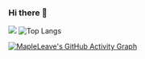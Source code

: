 ### Hi there 👋 

![](https://github-readme-activity-graph.cyclic.app/graph?username=MapleLeave-Sea&theme=dracula)
![Top Langs](https://github-readme-stats.vercel.app/api/top-langs/?username=MapleLeave-Sea&layout=compact&theme=tokyonight)

<!--
**MapleLeave-Sea/MapleLeave-Sea** is a ✨ _special_ ✨ repository because its `README.md` (this file) appears on your GitHub profile.

Here are some ideas to get you started:

- 🔭 I’m currently working on ...
- 🌱 I’m currently learning ...
- 👯 I’m looking to collaborate on ...
- 🤔 I’m looking for help with ...
- 💬 Ask me about ...
- 📫 How to reach me: ...
- 😄 Pronouns: ...
- ⚡ Fun fact: ...
-->
[![MapleLeave's GitHub Activity Graph](https://activity-graph.herokuapp.com/graph?username=MapleLeave-Sea&theme=xcode)]([https://github.com/MapleLeave-Sea)
